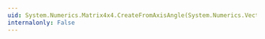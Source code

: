 ```yaml
---
uid: System.Numerics.Matrix4x4.CreateFromAxisAngle(System.Numerics.Vector3,System.Single)
internalonly: False
---
```

